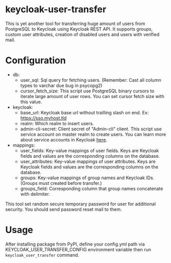 # keycloak-user-transfer

This is yet another tool for transferring huge amount of users from PostgreSQL to Keycloak using Keycloak REST API. 
It supports groups, custom user attributes, creation of disabled users and users with verified mail.

# Configuration

- db:
  - user_sql: Sql query for fetching users. (Remember: Cast all column types to varchar due bug in psycopg2) 
  - cursor_fetch_size: This script use PostgreSQL binary cursors to iterate large amount of user rows. You can set cursor fetch size with this value.
- keycloak:
  - base_url: Keycloak base url without trailling slash on end. Ex: https://sso.myhost.tld
  - realm: Which realm to insert users.
  - admin-cli-secret: Client secret of "Admin-cli" client. This script use service account on master realm to create users. You can learn more about service accounts in Keycloak [here](https://github.com/keycloak/keycloak-documentation/blob/main/server_admin/topics/clients/oidc/service-accounts.adoc). 
- mappings:
  - user_fields: Key-value mappings of user fields. Keys are Keycloak fields and values are the corresponding columns on the database.
  - user_attributes: Key-value mappings of user attributes. Keys are Keycloak fields and values are the corresponding columns on the database.
  - groups: Key-value mappings of group names and Keycloak IDs. (Groups must created before transfer.)
  - groups_field: Corresponding column that group names concatenate with delimiter.

This tool set random secure temporary password for user for additional security. You should send password reset mail to them. 

# Usage

After installing package from PyPI, define your config.yml path via KEYCLOAK_USER_TRANSFER_CONFIG environment variable then run `keycloak_user_transfer` command.
